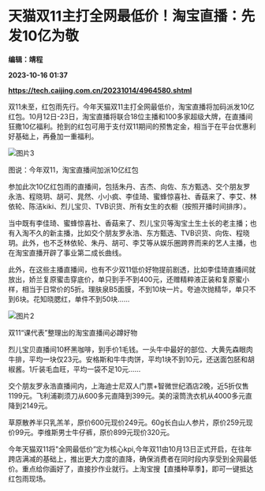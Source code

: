 # 天猫双11主打全网最低价！淘宝直播：先发10亿为敬
**编辑：靖程**

**2023-10-16 01:37**

**https://tech.caijing.com.cn/20231014/4964580.shtml**

双11未至，红包雨先行。今年天猫双11主打全网最低价，淘宝直播将加码派发10亿红包。10月12日-23日，淘宝直播将联合18位主播和100多家超级大牌，在直播间狂撒10亿福利。抢到的红包可用于支付双11期间的预售定金，相当于在平台优惠利好基础上，再叠加一重福利。

![图片3](https://img1.caijing.com.cn/2023/1014/1697255150442.png)

图说：今年双11，淘宝直播间加派10亿红包

参加此次10亿红包雨的直播间，包括朱丹、吉杰、向佐、东方甄选、交个朋友罗永浩、程晓玥、胡可、晁然、小小疯、李佳琦、蜜蜂惊喜社、香菇来了、李艾、林依轮、陈洁kiki、烈儿宝贝、TVB识货、所有女生的衣橱（按照开播时间排序）。

当中既有李佳琦、蜜蜂惊喜社、香菇来了、烈儿宝贝等淘宝土生土长的老主播；也有入淘不久的新主播，比如交个朋友罗永浩、东方甄选、TVB识货、向佐、程晓玥。此外，也不乏林依轮、朱丹、胡可、李艾等从娱乐圈跨界而来的艺人主播，也在淘宝直播开辟了事业第二成长曲线。

此外，在这些主播直播间，也有不少双11低价好物提前剧透，比如李佳琦直播间就放出，娇兰复原蜜击穿底价，单只到手不到400元，还赠精粹液正装和复原蜜小样，相当于日常价的5折。理肤泉B5面膜，不到10块一片。夸迪次抛精华，单只不到6块。花知晓腮红，单件不到50块……

![图片2](https://tx1.cdn.caijing.com.cn/2023/1014/1697255055110.png)

双11“课代表”整理出的淘宝直播间必蹲好物

烈儿宝贝直播间10杯黑咖啡，到手价1毛钱。一头牛中最好的部位、大黄先森眼肉牛排，平均一块仅23元。安格斯和牛牛肉饼，平均1块不到10元，还送面包胚和胡椒酱。1斤装毛血旺，平均一袋不足10元……

交个朋友罗永浩直播间内，上海迪士尼双人门票+智微世纪酒店2晚，近5折仅售1199元。飞利浦剃须刀从600多元直降到399元。美的滚筒洗衣机从4000多元直降到2149元。

草原散养半只乳羔羊，原价600元现价249元。60g长白山人参片，原价259元现价99元。李维斯男士牛仔裤，原价899元现价320元。

今年天猫双11将"全网最低价”定为核心kpi,今年双11由10月13日正式开启，在往年跨店满减的基础上，推出更大力度的直降，确保消费者在同时段内享受到全网最低价。重点给你画好了，直接抄作业就行。上淘宝搜【直播种草季】，即可一键抵达红包雨现场。